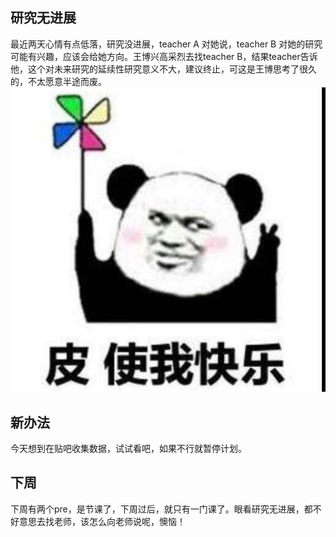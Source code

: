 ## 研究无进展
最近两天心情有点低落，研究没进展，teacher A 对她说，teacher B 对她的研究可能有兴趣，应该会给她方向。王博兴高采烈去找teacher B，结果teacher告诉他，这个对未来研究的延续性研究意义不大，建议终止，可这是王博思考了很久的，不太愿意半途而废。
![picture](./picture.jpg)
## 新办法
今天想到在贴吧收集数据，试试看吧，如果不行就暂停计划。
## 下周
下周有两个pre，是节课了，下周过后，就只有一门课了。眼看研究无进展，都不好意思去找老师，该怎么向老师说呢，懊恼！
